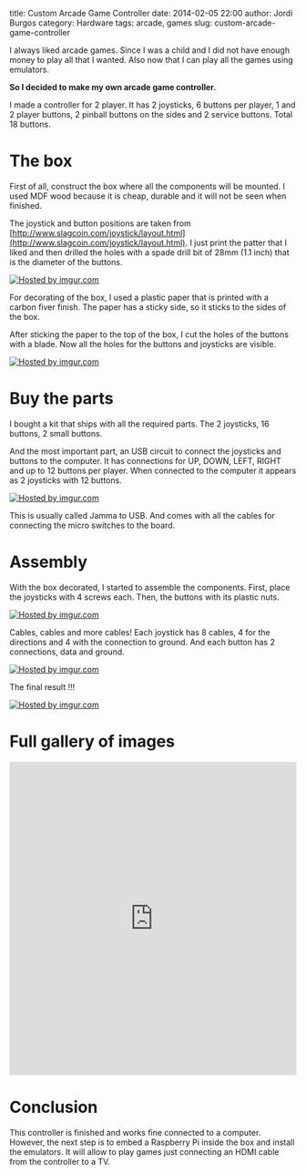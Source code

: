 title: Custom Arcade Game Controller
date: 2014-02-05 22:00
author: Jordi Burgos
category: Hardware
tags: arcade, games
slug: custom-arcade-game-controller

I always liked arcade games. Since I was a child and I did not have enough money to play all that I wanted. Also now that I can play all the games using emulators.

**So I decided to make my own arcade game controller.**

I made a controller for 2 player. It has 2 joysticks, 6 buttons per player, 1 and 2 player buttons, 2 pinball buttons on the sides and 2 service buttons. Total 18 buttons.

The box
=======

First of all, construct the box where all the components will be mounted. I used MDF wood because it is cheap, durable and it will not be seen when finished.

The joystick and button positions are taken from [http://www.slagcoin.com/joystick/layout.html](http://www.slagcoin.com/joystick/layout.html). I just print the patter that I liked and then drilled the holes with a spade drill bit of 28mm (1.1 inch) that is the diameter of the buttons.

<div class="center" markdown="1">
<a href="http://imgur.com/ebnAn0v"><img src="http://i.imgur.com/ebnAn0vl.jpg" title="Hosted by imgur.com"/></a>
</div>

For decorating of the box, I used a plastic paper that is printed with a carbon fiver finish. The paper has a sticky side, so it sticks to the sides of the box.

After sticking the paper to the top of the box, I cut the holes of the buttons with a blade. Now all the holes for the buttons and joysticks are visible.

<div class="center" markdown="1">
<a href="http://imgur.com/PpEDA7k"><img src="http://i.imgur.com/PpEDA7kl.jpg" title="Hosted by imgur.com"/></a>
</div>

Buy the parts
=============

I bought a kit that ships with all the required parts. The 2 joysticks, 16 buttons, 2 small buttons.

And the most important part, an USB circuit to connect the joysticks and buttons to the computer. It has connections for UP, DOWN, LEFT, RIGHT and up to 12 buttons per player. When connected to the computer it appears as 2 joysticks with 12 buttons.

<div class="center" markdown="1">
<a href="http://imgur.com/kX7BxPj"><img src="http://i.imgur.com/kX7BxPjl.jpg" title="Hosted by imgur.com"/></a>
</div>

This is usually called Jamma to USB. And comes with all the cables for connecting the micro switches to the board.

Assembly
========

With the box decorated, I started to assemble the components. First, place the joysticks with 4 screws each. Then, the buttons with its plastic nuts.

<div class="center" markdown="1">
<a href="http://imgur.com/auCqnvA"><img src="http://i.imgur.com/auCqnvAl.jpg" title="Hosted by imgur.com"/></a>
</div>

Cables, cables and more cables! Each joystick has 8 cables, 4 for the directions and 4 with the connection to ground. And each button has 2 connections, data and ground.

<div class="center" markdown="1">
<a href="http://imgur.com/aH7fjtf"><img src="http://i.imgur.com/aH7fjtfl.jpg" title="Hosted by imgur.com"/></a>
</div>

The final result !!!

<div class="center" markdown="1">
<a href="http://imgur.com/jU5QLxl"><img src="http://i.imgur.com/jU5QLxll.jpg" title="Hosted by imgur.com"/></a>
</div>

Full gallery of images
======================

<div class="center" markdown="1">
<iframe class="imgur-album" width="100%" height="550" frameborder="0" src="http://imgur.com/a/96I2V/embed"></iframe>
</div>

Conclusion
==========

This controller is finished and works fine connected to a computer. However, the next step is to embed a Raspberry Pi inside the box and install the emulators. It will allow to play games just connecting an HDMI cable from the controller to a TV.
